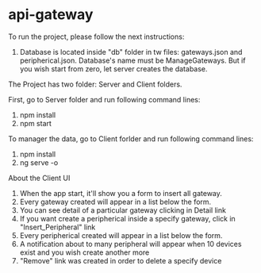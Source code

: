 # api-gateway
To run the project, please follow the next instructions:

1. Database is located inside "db" folder in tw files: gateways.json and peripherical.json. Database's name must be ManageGateways. But if you wish start from zero, let server creates the database.

The Project has two folder: Server and Client folders. 

First, go to Server folder and run following command lines:
1. npm install
2. npm start

To manager the data, go to Client forlder and run following command lines:

1. npm install
2. ng serve -o

About the Client UI

1. When the app start, it'll show you a form to insert all gateway. 
2. Every gateway created will appear in a list below the form.
3. You can see detail of a particular gateway clicking in Detail link
4. If you want create a peripherical inside a specify gateway, click in "Insert_Peripheral" link
5. Every peripherical created will appear in a list below the form.
6. A notification about to many peripheral will appear when 10 devices exist and you wish create another more
7. "Remove" link was created in order to delete a specify device
